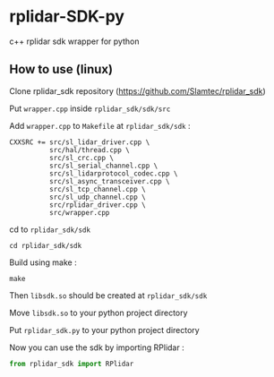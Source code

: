 # rplidar-SDK-py
c++ rplidar sdk wrapper for python

## How to use (linux)
Clone rplidar_sdk repository (https://github.com/Slamtec/rplidar_sdk)

Put `wrapper.cpp` inside `rplidar_sdk/sdk/src`

Add `wrapper.cpp` to `Makefile` at `rplidar_sdk/sdk` :

```
CXXSRC += src/sl_lidar_driver.cpp \
          src/hal/thread.cpp \
          src/sl_crc.cpp \
	      src/sl_serial_channel.cpp \
	      src/sl_lidarprotocol_codec.cpp \
          src/sl_async_transceiver.cpp \
          src/sl_tcp_channel.cpp \
	      src/sl_udp_channel.cpp \
          src/rplidar_driver.cpp \
          src/wrapper.cpp
```

cd to `rplidar_sdk/sdk`
```
cd rplidar_sdk/sdk
```

Build using make :
```
make
```

Then `libsdk.so` should be created at `rplidar_sdk/sdk`

Move `libsdk.so` to your python project directory

Put `rplidar_sdk.py` to your python project directory

Now you can use the sdk by importing RPlidar :
``` py
from rplidar_sdk import RPlidar
```
